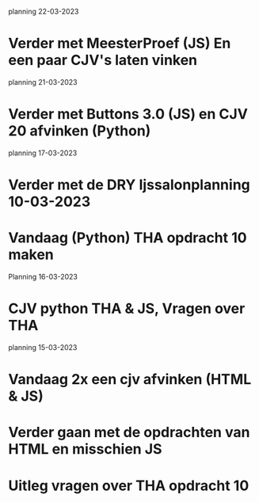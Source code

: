 planning 22-03-2023
# Verder met MeesterProef (JS) En een paar CJV's laten vinken

planning 21-03-2023
# Verder met Buttons 3.0 (JS) en CJV 20 afvinken (Python)

planning 17-03-2023
# Verder met de DRY Ijssalonplanning 10-03-2023
# Vandaag (Python) THA opdracht 10 maken 

Planning 16-03-2023
# CJV python THA & JS, Vragen over THA 

planning 15-03-2023
# Vandaag 2x een cjv afvinken (HTML & JS)
# Verder gaan met de opdrachten van HTML en misschien JS
# Uitleg vragen over THA opdracht 10

